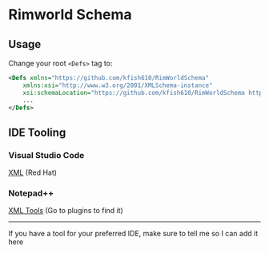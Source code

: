 # Rimworld Schema

## Usage

Change your root `<Defs>` tag to:

```xml
<Defs xmlns="https://github.com/kfish610/RimWorldSchema"
    xmlns:xsi="http://www.w3.org/2001/XMLSchema-instance" 
    xsi:schemaLocation="https://github.com/kfish610/RimWorldSchema https://github.com/kfish610/RimworldSchema/blob/master/schema.xsd?raw=true">
    ...
</Defs>
```

## IDE Tooling

### Visual Studio Code
[XML](https://marketplace.visualstudio.com/items?itemName=redhat.vscode-xml) (Red Hat)

### Notepad++
[XML Tools](https://sourceforge.net/projects/npp-plugins/files/XML%20Tools/) (Go to plugins to find it)

-------
If you have a tool for your preferred IDE, make sure to tell me so I can add it here